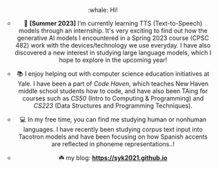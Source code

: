 
<p align="center">
:whale: Hi!
</p>
<ul align="center">
  
  * :seedling: <b>[Summer 2023]</b> I’m currently learning TTS (Text-to-Speech) models through an internship. It's very exciting to find out how the generative AI models I encountered in a Spring 2023 course (CPSC 482) work with the devices/technology we use everyday. I have also discovered a new interest in studying large language models, which I hope to explore in the upcoming year!
  
  * :books: I enjoy helping out with computer science education initiatives at Yale. I have been a part of <i>Code Haven</i>, which teaches New Haven middle school students how to code, and have also been TAing for courses such as <i>CS50</i> (Intro to Computing & Programming) and <i>CS223</i> (Data Structures and Programming Techniques).
  * :computer: In my free time, you can find me studying human or nonhuman languages. I have recently been studying corpus text input into Tacotron models and have been focusing on how Spanish accents are reflected in phoneme representations..!

  * :shamrock: my blog: <b>https://syk2021.github.io</b>
</ul>

<!--
**syk2021/syk2021** is a ✨ _special_ ✨ repository because its `README.md` (this file) appears on your GitHub profile.

Here are some ideas to get you started:

- 🔭 I’m currently working on ...
- 🌱 I’m currently learning ...
- 👯 I’m looking to collaborate on ...
- 🤔 I’m looking for help with ...
- 💬 Ask me about ...
- 📫 How to reach me: ...
- 😄 Pronouns: ...
- ⚡ Fun fact: ...
-->
